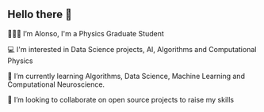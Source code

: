 ## Hello there 👋

👨🏽‍💻 I’m Alonso, I'm a Physics Graduate Student

💻 I'm interested in Data Science projects, AI, Algorithms and Computational Physics

🌱 I’m currently learning Algorithms, Data Science, Machine Learning and Computational Neuroscience.

🤝 I’m looking to collaborate on open source projects to raise my skills
